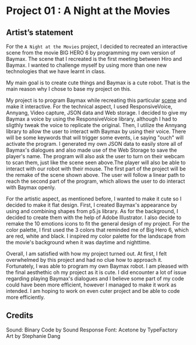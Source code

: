 # Project 01 : A Night at the Movies <br/>
## Artist’s statement
For the `A Night at the Movies` project, I decided to recreated an interactive  scene from the movie BIG HERO 6 
by programming my own version of Baymax. The scene that I recreated is the first meeting between Hiro and Baymax.
I wanted to challenge myself by using more than one new technologies that we have learnt in class.

My main goal is to create cute things and Baymax is a cute robot. That is the main reason why I chose to base my project on this.

My project is to program Baymax while recreating this particular [scene](https://www.youtube.com/watch?v=VwocZbI3T-w&ab_channel=NicoleLatham) and make it interactive.
For the technical aspect, I used ResponsiveVoice, Annyang, Video capture, JSON data and Web storage. I decided to give my Baymax a voice by
using the ResponsiveVoice library, although I had to sligthly tweak the voice to replicate the original. Then, I utilize the Annyang library
to allow the user to interact with Baymax by using their voice. There will be some keywords that will trigger some events, i.e saying "ouch" will activate the program.
I generated my own JSON data to easily store all of Baymax's dialogues and also made use of the Web Storage to save the player's name. The program will also ask the user to turn on their webcam to scan them, just like the scene seen above.The player will also be able to interact with our robot with their mouse. The first part of the project will be the remake of the scene shown above. The user will follow a linear path to reach the second part of the program,
which allows the user to do interact with Baymax openly.

For the artistic aspect, as mentioned before, I wanted to make it cute so I decided to make it flat design. First, I created Baymax's appearance by using and combining shapes from p5.js library. As for the background, I decided to create them with the help of Adobe Illustrator. I also decide to remake the 10 emotions icons to fit the general design of my project. For the color palette, I first used the 3 colors that reminded me of Big Hero 6, which are red, white and black. I inspired my color palette for the landscape from the movie's background when it was daytime and nighttime. 

Overall, I am satisfied with how my project turned out. At first, I felt overwhelmed by this project and had no clue how to approach it. Fortunately, I was able to program my own Baymax robot. I am pleased with the final aesthethic oh my project as it is cute. I did encounter a lot of issue regarding playing Baymax's dialogues and I believe some part of my code could have been more efficient, however I managed to make it work as intended. I am hoping to work on even cuter project and be able to code more efficiently.


## Credits
Sound: Binary Code by Sound Response
Font: Acetone by TypeFactory <br/>
Art by Stephanie Dang <br/>
